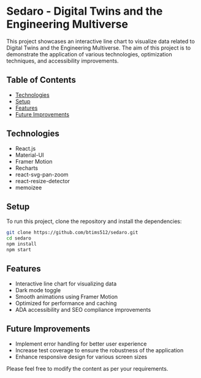 # Sedaro - Digital Twins and the Engineering Multiverse

This project showcases an interactive line chart to visualize data related to Digital Twins and the Engineering Multiverse. The aim of this project is to demonstrate the application of various technologies, optimization techniques, and accessibility improvements.

## Table of Contents

- [Technologies](#technologies)
- [Setup](#setup)
- [Features](#features)
- [Future Improvements](#future-improvements)

## Technologies

- React.js
- Material-UI
- Framer Motion
- Recharts
- react-svg-pan-zoom
- react-resize-detector
- memoizee

## Setup

To run this project, clone the repository and install the dependencies:

```bash
git clone https://github.com/btims512/sedaro.git
cd sedaro
npm install
npm start
```

## Features

- Interactive line chart for visualizing data
- Dark mode toggle
- Smooth animations using Framer Motion
- Optimized for performance and caching
- ADA accessibility and SEO compliance improvements

## Future Improvements

- Implement error handling for better user experience
- Increase test coverage to ensure the robustness of the application
- Enhance responsive design for various screen sizes

Please feel free to modify the content as per your requirements.
